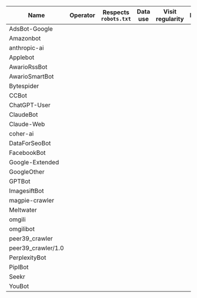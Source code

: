 |Name            |Operator |Respects `robots.txt`  |Data use  |Visit regularity  |Description  |
|----------------|---------|-----------------------|----------|------------------|-------------|
|AdsBot-Google   |         |                       |          |                  |             |
|Amazonbot      |         |                       |          |                  |             |
|anthropic-ai  |         |                       |          |                  |             |
|Applebot      |         |                       |          |                  |             |
|AwarioRssBot   |         |                       |          |                  |             |
|AwarioSmartBot |         |                       |          |                  |             |
|Bytespider    |         |                       |          |                  |             |
|CCBot         |         |                       |          |                  |             |
|ChatGPT-User   |         |                       |          |                  |             |
|ClaudeBot      |         |                       |          |                  |             |
|Claude-Web    |         |                       |          |                  |             |
|coher-ai       |         |                       |          |                  |             |
|DataForSeoBot |         |                       |          |                  |             |
|FacebookBot    |         |                       |          |                  |             |
|Google-Extended|         |                       |          |                  |             |
|GoogleOther    |         |                       |          |                  |             |
|GPTBot        |         |                       |          |                  |             |
|ImagesiftBot  |         |                       |          |                  |             |
|magpie-crawler |         |                       |          |                  |             |
|Meltwater     |         |                       |          |                  |             |
|omgili        |         |                       |          |                  |             |
|omgilibot     |         |                       |          |                  |             |
|peer39_crawler|         |                       |          |                  |             |
|peer39_crawler/1.0|         |                       |          |                  |             |
|PerplexityBot |         |                       |          |                  |             |
|PiplBot       |         |                       |          |                  |             |
|Seekr         |         |                       |          |                  |             |
|YouBot        |         |                       |          |                  |             |